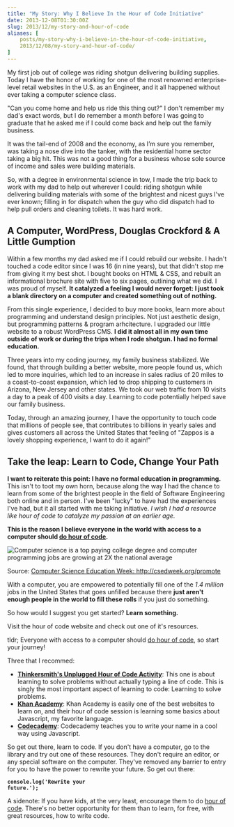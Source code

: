 ```yaml
---
title: "My Story: Why I Believe In the Hour of Code Initiative"
date: 2013-12-08T01:30:00Z
slug: 2013/12/my-story-and-hour-of-code
aliases: [
    posts/my-story-why-i-believe-in-the-hour-of-code-initiative,
    2013/12/08/my-story-and-hour-of-code/
]
---
```



My first job out of college was riding shotgun delivering building supplies. Today I have the honor of working for one of the most renowned enterprise-level retail websites in the U.S. as an Engineer, and it all happened without ever taking a computer science class.

"Can you come home and help us ride this thing out?" I don't remember my dad's exact words, but I do remember a month before I was going to graduate that he asked me if I could come back and help out the family business.

It was the tail-end of 2008 and the economy, as I’m sure you remember, was taking a nose dive into the tanker, with the residential home sector taking a big hit. This was not a good thing for a business whose sole source of income and sales were building materials.

So, with a degree in environmental science in tow, I made the trip back to work with my dad to help out wherever I could: riding shotgun while delivering building materials with some of the brightest and nicest guys I've ever known; filling in for dispatch when the guy who did dispatch had to help pull orders and cleaning toilets. It was hard work.

## A Computer, WordPress, Douglas Crockford &amp; A Little Gumption

Within a few months my dad asked me if I could rebuild our website. I hadn't touched a code editor since I was 16 (in nine years), but that didn't stop me from giving it my best shot. I bought books on HTML &amp; CSS, and rebuilt an informational brochure site with five to six pages, outlining what we did. I was proud of myself. __It catalyzed a feeling I would never forget: I just took a blank directory on a computer and created something out of nothing.__

From this single experience, I decided to buy more books, learn more about programming and understand design principles. Not just aesthetic design, but programming patterns &amp; program arhcitecture. I upgraded our little website to a robust WordPress CMS. __I did it almost all in my own time outside of work or during the trips when I rode shotgun. I had no formal education.__

Three years into my coding journey, my family business stabilized. We found, that through building a better website, more people found us, which led to more inquiries, which led to an increase in sales radius of 20 miles to a coast-to-coast expansion, which led to drop shipping to customers in Arizona, New Jersey and other states. We took our web traffic from 10 visits a day to a peak of 400 visits a day. Learning to code potentially helped save our family business.

Today, through an amazing journey, I have the opportunity to touch code that millions of people see, that contributes to billions in yearly sales and gives customers all across the United States that feeling of "Zappos is a lovely shopping experience, I want to do it again!"

## Take the leap: Learn to Code, Change Your Path

__I want to reiterate this point: I have no formal education in programming.__ This isn't to toot my own horn, because along the way I had the chance to learn from some of the brightest people in the field of Software Engineering both online and in person. I've been "lucky" to have had the experiences I've had, but it all started with me taking initiative. <em>I wish I had a resource like hour of code to catalyze my passion at an earlier age.</em>

__This is the reason I believe everyone in the world with access to a computer should <a href="http://csedweek.org/">do hour of code</a>.__

<img src="http://csedweek.org/images/cs-stats/more-jobs-than-students.png" alt="Computer science is a top paying college degree and computer programming jobs are growing at 2X the national average" />

Source: <a href="http://csedweek.org/promote">Computer Science Education Week: http://csedweek.org/promote</a>

With a computer, you are empowered to potentially fill one of the <em>1.4 million</em> jobs in the United States that goes unfilled because there __just aren't enough people in the world to fill these rolls__ if you just do something.

So how would I suggest you get started? __Learn something.__

Visit the hour of code website and check out one of it's resources.

tldr; Everyone with access to a computer should [do hour of code](http://csedweek.org/), so start your journey!

Three that I recommed:

- __<a href="http://csedweek.org/unplugged/thinkersmith">Thinkersmith's Unplugged Hour of Code Activity</a>__: This one is about learning to solve problems without actually typing a line of code. This is singly the most important aspect of learning to code: Learning to solve problems.
- __<a href="https://www.khanacademy.org/hour-of-code/hour-of-code-tutorial/v/welcome-hour-of-code">Khan Academy</a>__: Khan Academy is easily one of the best websites to learn on, and their hour of code session is learning some basics about Javascript, my favorite language.
- __<a href="http://www.codecademy.com/courses/hour-of-code/0/1">Codecademy</a>__: Codecademy teaches you to write your name in a cool way using Javascript.

So get out there, learn to code. If you don't have a computer, go to the library and try out one of these resources. They don't require an editor, or any special software on the computer. They've removed any barrier to entry for you to have the power to rewrite your future. So get out there:

__<code>console.log('Rewrite your future.');</code>__

<p class="marker">
  A sidenote: If you have kids, at the very least, encourage them to do <a href="http://csedweek.org/learn">hour of code</a>. There's no better opportunity for them than to learn, for free, with great resources, how to write code.
</p>
